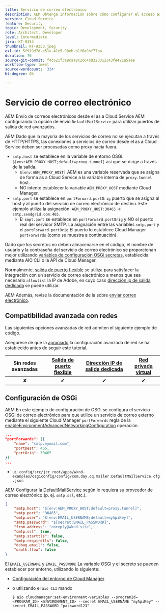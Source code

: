 ```yaml
---
title: Servicio de correo electrónico
description: AEM Obtenga información sobre cómo configurar el acceso as a Cloud Service a la para conectarse con un servicio de correo electrónico mediante puertos de salida.
version: Cloud Service
feature: Security
topic: Development, Security
role: Architect, Developer
level: Intermediate
jira: KT-9353
thumbnail: KT-9353.jpeg
exl-id: 5f919d7d-e51a-41e5-90eb-b1f6a9bf77ba
duration: 76
source-git-commit: f4c621f3a9caa8c2c64b8323312343fe421a5aee
workflow-type: tm+mt
source-wordcount: '334'
ht-degree: 0%

---
```


# Servicio de correo electrónico

AEM Envío de correos electrónicos desde el as a Cloud Service AEM configurando la opción de envío `DefaultMailService` para utilizar puertos de salida de red avanzados.

AEM Dado que la mayoría de los servicios de correo no se ejecutan a través de HTTP/HTTPS, las conexiones a servicios de correo desde el as a Cloud Service deben ser procesadas como proxy hacia fuera.

+ `smtp.host` se establece en la variable de entorno OSGi. `$[env:AEM_PROXY_HOST;default=proxy.tunnel]` así que se dirige a través de la salida.
   + `$[env:AEM_PROXY_HOST]` AEM es una variable reservada que se asigna de forma as a Cloud Service a la variable interna de `proxy.tunnel` host.
   + NO intente establecer la variable `AEM_PROXY_HOST` mediante Cloud Manager.
+ `smtp.port` se establece en `portForward.portOrig` puerto que se asigna al host y al puerto del servicio de correo electrónico de destino. Este ejemplo utiliza la asignación: `AEM_PROXY_HOST:30465` → `smtp.sendgrid.com:465`.
   + El `smpt.port` se establece en `portForward.portOrig` y NO el puerto real del servidor SMTP. La asignación entre las variables `smtp.port` y el `portForward.portOrig` El puerto lo establece Cloud Manager `portForwards` (como se muestra a continuación).

Dado que los secretos no deben almacenarse en el código, el nombre de usuario y la contraseña del servicio de correo electrónico se proporcionan mejor utilizando [variables de configuración OSGi secretas](https://experienceleague.adobe.com/docs/experience-manager-cloud-service/implementing/deploying/configuring-osgi.html#secret-configuration-values), establecida mediante AIO CLI o la API de Cloud Manager.

Normalmente, [salida de puerto flexible](../flexible-port-egress.md) se utiliza para satisfacer la integración con un servicio de correo electrónico a menos que sea necesario `allowlist` la IP de Adobe, en cuyo caso [dirección ip de salida dedicada](../dedicated-egress-ip-address.md) se puede utilizar.

AEM Además, revise la documentación de la sobre [enviar correo electrónico](https://experienceleague.adobe.com/docs/experience-manager-cloud-service/content/implementing/developing/development-guidelines.html#sending-email).

## Compatibilidad avanzada con redes

Las siguientes opciones avanzadas de red admiten el siguiente ejemplo de código.

Asegúrese de que la [apropiado](../advanced-networking.md#advanced-networking) la configuración avanzada de red se ha establecido antes de seguir este tutorial.

| Sin redes avanzadas | [Salida de puerto flexible](../flexible-port-egress.md) | [Dirección IP de salida dedicada](../dedicated-egress-ip-address.md) | [Red privada virtual](../vpn.md) |
|:-----:|:-----:|:------:|:---------:|
| ✘ | ✔ | ✔ | ✔ |

## Configuración de OSGi

AEM En este ejemplo de configuración de OSGi se configura el servicio OSGi de correo electrónico para que utilice un servicio de correo externo mediante el siguiente Cloud Manager `portForwards` regla de la [enableEnvironmentAdvancedNetworkingConfiguration](https://www.adobe.io/experience-cloud/cloud-manager/reference/api/#operation/enableEnvironmentAdvancedNetworkingConfiguration) operación.

```json
...
"portForwards": [{
    "name": "smtp.mymail.com",
    "portDest": 465,
    "portOrig": 30465
}]
...
```

+ `ui.config/src/jcr_root/apps/wknd-examples/osgiconfig/config/com.day.cq.mailer.DefaultMailService.cfg.json`

AEM Configurar la [DefaultMailService](https://experienceleague.adobe.com/docs/experience-manager-cloud-service/content/implementing/developing/development-guidelines.html#sending-email) según lo requiera su proveedor de correo electrónico (p. ej. `smtp.ssl`, etc.).

```json
{
    "smtp.host": "$[env:AEM_PROXY_HOST;default=proxy.tunnel]",
    "smtp.port": "30465",
    "smtp.user": "$[env:EMAIL_USERNAME;default=myApiKey]",
    "smtp.password": "$[secret:EMAIL_PASSWORD]",
    "from.address": "noreply@wknd.site",
    "smtp.ssl": true,
    "smtp.starttls": false, 
    "smtp.requiretls": false,
    "debug.email": false,
    "oauth.flow": false
}
```

El `EMAIL_USERNAME` y `EMAIL_PASSWORD` La variable OSGi y el secreto se pueden establecer por entorno, utilizando lo siguiente:

+ [Configuración del entorno de Cloud Manager](https://experienceleague.adobe.com/docs/experience-manager-cloud-service/content/implementing/using-cloud-manager/environment-variables.html)
+ o utilizando el `aio CLI` mando

  ```shell
  $ aio cloudmanager:set-environment-variables --programId=<PROGRAM_ID> <ENVIRONMENT_ID> --secret EMAIL_USERNAME "myApiKey" --secret EMAIL_PASSWORD "password123"
  ```
